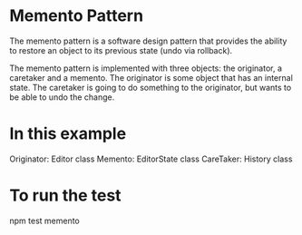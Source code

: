 # Memento Pattern

The memento pattern is a software design pattern that provides the ability to restore an object to its previous state (undo via rollback).

The memento pattern is implemented with three objects: the originator, a caretaker and a memento. The originator is some object that has an internal state. The caretaker is going to do something to the originator, but wants to be able to undo the change.

# In this example

Originator: Editor class
Memento: EditorState class
CareTaker: History class

# To run the test
npm test memento